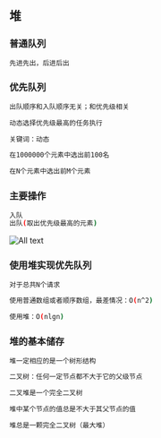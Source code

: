 
## 堆

### 普通队列

```bash
先进先出，后进后出
```

### 优先队列

```bash
出队顺序和入队顺序无关；和优先级相关

动态选择优先级最高的任务执行

关键词：动态

在1000000个元素中选出前100名

在N个元素中选出前M个元素
```

### 主要操作

```bash
入队
出队(取出优先级最高的元素)
```

![All text](http://ww1.sinaimg.cn/large/dc05ba18gy1fmmdifyxg5j21ty0s0jwp.jpg)

### 使用堆实现优先队列

```bash
对于总共N个请求

使用普通数组或者顺序数组，最差情况：O(n^2)

使用堆：O(nlgn)
```

### 堆的基本储存

```bash
堆一定相应的是一个树形结构

二叉树：任何一定节点都不大于它的父级节点
```

```bash
二叉堆是一个完全二叉树

堆中某个节点的值总是不大于其父节点的值

堆总是一颗完全二叉树（最大堆）
```
